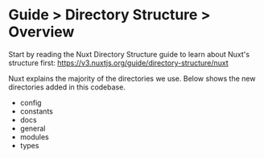 # Guide > Directory Structure > Overview

Start by reading the Nuxt Directory Structure guide to learn about Nuxt's structure first: https://v3.nuxtjs.org/guide/directory-structure/nuxt

Nuxt explains the majority of the directories we use. Below shows the new directories added in this codebase.

- config
- constants
- docs
- general
- modules
- types
